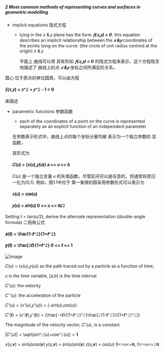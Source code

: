 
##### 2 Most common methods of representing curves and surfaces in geometric modelling 
- implicit equations 隐式方程
 
  - lying in the 𝑥 & 𝑦 plane has the form ***⨍(𝑥,𝑦) = 0***. this equation describes an implicit relationship between the ***𝑥 &𝑦*** coordinates of the points lying on the curve. (the circle of unit radius centred at the origin) 𝑥 & 𝑦

    平面上 曲线可以用 具有形如 ***⨍(𝑥,𝑦) = 0*** 的隐式方程来表示，这个方程隐含地描述了 曲线上的点 ***𝑥 &𝑦*** 坐标之间所满足的关系，

圆心 位于原点的单位圆周，可以由方程

  #### ⨍(𝑥,𝑦) = 𝑥^𝟸 + 𝑦^𝟸 - 1 = 0

来描述
  
- parametric functions 参数函数
  - each of the coordinates of a point on the curve is represented separately as an explicit function of an independent parameter
 
  在参数表示形式中，曲线上点的每个坐标分量均被 表示为一个独立参数的 显函数，

  其形式为
  
  #### 𝐶(𝑢) = (𝑥(𝑢),𝑦(𝑢))  𝑎 <= 𝑢 <= 𝑏

  𝐶(𝑢) 是一个独立变量 𝑢 的矢值函数，尽管区间可以是任意的，但通常将其归一化为[0,1]. 例如，图1.1中位于 第一象限的圆采用参数形式可以表示为

  #### 𝑥(𝑢) = 𝑐𝑜𝑠(𝑢)
  #### 𝑦(𝑢) = 𝑠𝑖𝑛(𝑢)              0 <= 𝑢 <= 𝛑/𝟸
  

Setting t = tan(u/2), derive the alternate representation (double-angle formula) 二倍角公式

  #### 𝒙(𝒕) = \𝑓𝑟𝑎𝑐{1-𝒕^𝟸}{1+𝒕^𝟸}
  #### 𝒚(𝒕) = \𝑓𝑟𝑎𝑐{𝟸𝒕}{1+𝒕^𝟸}    0 <= 𝒕 <= 1

  ![image](https://github.com/ChenxingWang93/ComputationalGeometry/assets/31954987/6d5fd646-5dad-44aa-a02c-218328139f94)

𝐶(𝑢) = (𝑥(𝑢),𝑦(𝑢)) as the path traced out by a particle as a function of time;

𝑢 is the time variable, [𝑎,𝑏] is the time interval 

𝐶'(𝑢): the velocity

𝐶''(𝑢): the acceleration of the particle

𝐶'(𝑢) = (𝑥'(𝑢),𝑦'(𝑢)) = (-𝑠𝑖𝑛(𝑢),𝑐𝑜𝑠(𝑢))

𝐶'(𝒕) = (𝑥'(𝒕),𝑦'(𝒕)) = (\𝑓𝑟𝑎𝑐{-𝟺𝒕}{(1+𝒕^𝟸)^𝟸}\𝑓𝑟𝑎𝑐{𝟸(1-𝒕^𝟸)}{(1+𝒕^𝟸)^𝟸})

The magnitude of the velocity vector, 𝐶'(𝑢), is a constant

|𝐶'(𝑢)| = \𝑠𝑞𝑟𝑡{𝑠𝑖𝑛^𝟸(𝑢)+𝑐𝑜𝑠^𝟸(𝑢)} = 𝟏

𝑥(𝑢,𝝂) = 𝑠𝑖𝑛(𝑢)𝑐𝑜𝑠(𝝂)
𝑦(𝑢,𝝂) = 𝑠𝑖𝑛(𝑢)𝑠𝑖𝑛(𝝂)
𝑧(𝑢,𝝂) = 𝑐𝑜𝑠(𝑢)    0<=𝑢<=𝛑, 0<=𝑢<=𝟸𝛑
